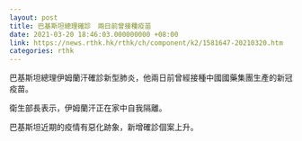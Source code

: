 ```yaml
---
layout: post
title: 巴基斯坦總理確診　兩日前曾接種疫苗
date: 2021-03-20 18:46:03.000000000 +08:00
link: https://news.rthk.hk/rthk/ch/component/k2/1581647-20210320.htm
categories: rthk
---
```


巴基斯坦總理伊姆蘭汗確診新型肺炎，他兩日前曾經接種中國國藥集團生產的新冠疫苗。

衛生部長表示，伊姆蘭汗正在家中自我隔離。

巴基斯坦近期的疫情有惡化跡象，新增確診個案上升。
